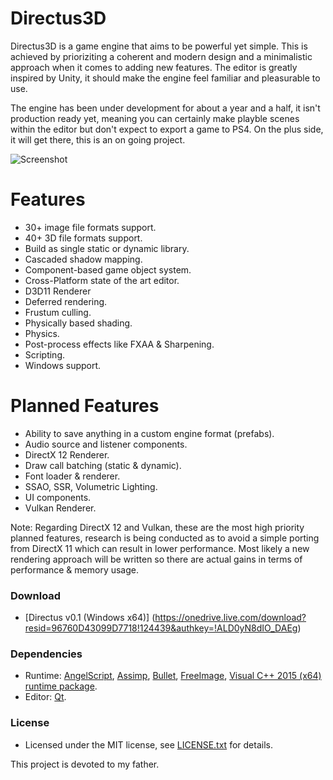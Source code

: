 # Directus3D
Directus3D is a game engine that aims to be powerful yet simple. This is achieved by prioriziting a coherent and modern design and a minimalistic approach when it comes to adding new features. 
The editor is greatly inspired by Unity, it should make the engine feel familiar and pleasurable to use.

The engine has been under development for about a year and a half, it isn't production ready yet, meaning you can certainly make playble scenes within the editor but don't expect to export a game to PS4. On the plus side, it will get there, this is an on going project.

![Screenshot](https://raw.githubusercontent.com/PanosK92/Directus3D/master/Directus3D/Assets/screenshot.jpg)

# Features
- 30+ image file formats support.
- 40+ 3D file formats support.
- Build as single static or dynamic library.
- Cascaded shadow mapping.
- Component-based game object system.
- Cross-Platform state of the art editor.
- D3D11 Renderer
- Deferred rendering.
- Frustum culling.
- Physically based shading.
- Physics.
- Post-process effects like FXAA & Sharpening.
- Scripting.
- Windows support.

# Planned Features
- Ability to save anything in a custom engine format (prefabs).
- Audio source and listener components.
- DirectX 12 Renderer.
- Draw call batching (static & dynamic).
- Font loader & renderer.
- SSAO, SSR, Volumetric Lighting.
- UI components.
- Vulkan Renderer.

Note: Regarding DirectX 12 and Vulkan, these are the most high priority planned features, research is being conducted as to avoid a simple porting from DirectX 11 which can result in lower performance. Most likely a new rendering approach will be written so there are actual gains in terms of performance & memory usage.

### Download
- [Directus v0.1 (Windows x64)] (https://onedrive.live.com/download?resid=96760D43099D7718!124439&authkey=!ALD0yN8dIO_DAEg)

### Dependencies
- Runtime: [AngelScript](http://www.angelcode.com/angelscript/), [Assimp](https://github.com/assimp/assimp), [Bullet](https://github.com/bulletphysics/bullet3), [FreeImage](http://freeimage.sourceforge.net/), [Visual C++ 2015 (x64) runtime package](https://www.microsoft.com/en-us/download/details.aspx?id=48145).
- Editor: [Qt](https://www.qt.io/).

### License
- Licensed under the MIT license, see [LICENSE.txt](https://github.com/PanosK92/Directus3D/blob/master/LICENSE.txt) for details.

This project is devoted to my father.
